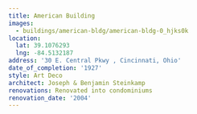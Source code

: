 ```yaml
---
title: American Building
images:
  - buildings/american-bldg/american-bldg-0_hjks0k
location:
  lat: 39.1076293
  lng: -84.5132187
address: '30 E. Central Pkwy , Cincinnati, Ohio'
date_of_completion: '1927'
style: Art Deco
architect: Joseph & Benjamin Steinkamp
renovations: Renovated into condominiums
renovation_date: '2004'
---
```


